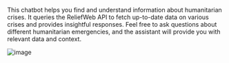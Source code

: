
This chatbot helps you find and understand information about humanitarian crises. It queries the ReliefWeb API to fetch up-to-date data on various crises and provides insightful responses. Feel free to ask questions about different humanitarian emergencies, and the assistant will provide you with relevant data and context.

![image](https://github.com/user-attachments/assets/00ee626e-1274-4b3a-87ec-d4186431ebc3)
